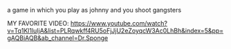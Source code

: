 a game in which you play as johnny and you shoot gangsters



MY FAVORITE VIDEO:
https://www.youtube.com/watch?v=Tq1Kl1luIjA&list=PLRqwkff4RU5oFjJjU2eZoyqcW3Ac0LhBh&index=5&pp=gAQBiAQB&ab_channel=Dr.Sponge

